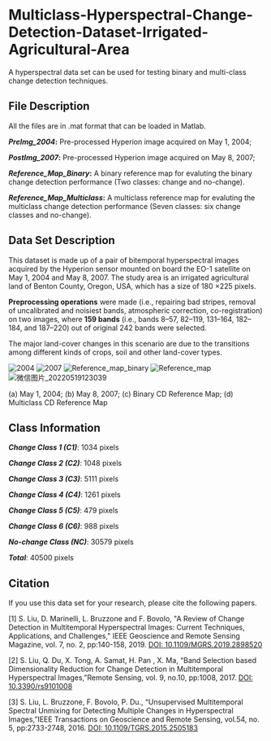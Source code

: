 # Multiclass-Hyperspectral-Change-Detection-Dataset-Irrigated-Agricultural-Area
A hyperspectral data set can be used for testing binary and multi-class change detection techniques.

## File Description
All the files are in .mat format that can be loaded in Matlab.

**_PreImg_2004_:** Pre-processed Hyperion image acquired on May 1, 2004;

**_PostImg_2007_:** Pre-processed Hyperion image acquired on May 8, 2007;

**_Reference_Map_Binary_:** A binary reference map for evaluting the binary change detection performance (Two classes: change and no-change).

**_Reference_Map_Multiclass_:** A multiclass reference map for evaluting the multiclass change detection performance (Seven classes: six change classes and no-change).

## Data Set Description
This dataset is made up of a pair of bitemporal hyperspectral images acquired by the Hyperion sensor mounted on board the EO-1 satellite on May 1, 2004 and May 8, 2007. The study area is an irrigated agricultural land of Benton County, Oregon, USA, which has a size of 180 ×225 pixels.

**Preprocessing operations** were made (i.e., repairing bad stripes, removal of uncalibrated and noisiest bands, atmospheric correction, co-registration) on two images, where **159 bands** (i.e., bands 8–57, 82–119, 131–164, 182–184, and 187–220) out of original 242 bands were selected.

The major land-cover changes in this scenario are due to the transitions among different kinds of crops, soil and other land-cover types.

![2004](https://user-images.githubusercontent.com/102267920/169201916-50334b2a-3068-445a-a8f0-afd01395013b.jpg)
![2007](https://user-images.githubusercontent.com/102267920/169201946-5a60f9df-7667-44d4-a830-f1c22fffe32c.jpg)
![Reference_map_binary](https://user-images.githubusercontent.com/102267920/169202966-05cca785-ea75-4fcc-8a37-5d35c1891ed0.jpg)
![Reference_map](https://user-images.githubusercontent.com/102267920/169202979-fe3a6dd0-0cd1-4d2b-86b7-1bd1877032de.jpg)
![微信图片_20220519123039](https://user-images.githubusercontent.com/102267920/169206215-038458cc-8b4b-438a-a4fa-837f8563d73e.jpg)

 (a) May 1, 2004; (b) May 8, 2007; (c) Binary CD Reference Map; (d) Multiclass CD Reference Map

## Class Information

**_Change Class 1 (C1)_**: 1034 pixels

**_Change Class 2 (C2)_**: 1048 pixels

**_Change Class 3 (C3)_**: 5111 pixels

**_Change Class 4 (C4)_**: 1261 pixels

**_Change Class 5 (C5)_**: 479 pixels

**_Change Class 6 (C6)_**: 988 pixels

**_No-change Class (NC)_**: 30579 pixels

**_Total_**: 40500 pixels


## Citation

If you use this data set for your research, please cite the following papers.

[1] S. Liu, D. Marinelli, L. Bruzzone and F. Bovolo, "A Review of Change Detection in Multitemporal Hyperspectral Images: Current Techniques, Applications, and Challenges," IEEE Geoscience and Remote Sensing Magazine, vol. 7, no. 2, pp:140-158, 2019. [DOI: 10.1109/MGRS.2019.2898520](https://ieeexplore.ieee.org/document/8738052)

[2] S. Liu, Q. Du, X. Tong, A. Samat, H. Pan , X. Ma, “Band Selection based Dimensionality Reduction for Change Detection in Multitemporal Hyperspectral Images,”Remote Sensing, vol. 9, no.10, pp:1008, 2017. [DOI: 10.3390/rs9101008](https://www.mdpi.com/2072-4292/9/10/1008)

[3] S. Liu, L. Bruzzone, F. Bovolo, P. Du., “Unsupervised Multitemporal Spectral Unmixing for Detecting Multiple Changes in Hyperspectral Images,”IEEE Transactions on Geoscience and Remote Sensing, vol.54, no. 5, pp:2733-2748, 2016. [DOI: 10.1109/TGRS.2015.2505183](https://ieeexplore.ieee.org/document/7378967)

